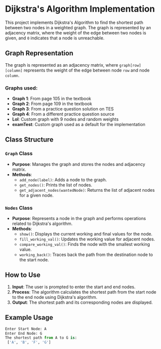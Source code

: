 # Dijkstra's Algorithm Implementation

This project implements Dijkstra's Algorithm to find the shortest path between two nodes in a weighted graph. The graph is represented by an adjacency matrix, where the weight of the edge between two nodes is given, and `0` indicates that a node is unreachable.

## Graph Representation
The graph is represented as an adjacency matrix, where `graph[row][column]` represents the weight of the edge between node `row` and node `column`.

### Graphs used:
- **Graph 1**: From page 105 in the textbook
- **Graph 2**: From page 109 in the textbook
- **Graph 3**: From a practice question solution on TES
- **Graph 4**: From a different practice question source
- **Lol**: Custom graph with 9 nodes and random weights
- **examTest**: Custom graph used as a default for the implementation

## Class Structure

### `Graph` Class
- **Purpose**: Manages the graph and stores the nodes and adjacency matrix.
- **Methods**:
  - `add_node(label)`: Adds a node to the graph.
  - `get_nodes()`: Prints the list of nodes.
  - `get_adjacent_nodes(wantedNode)`: Returns the list of adjacent nodes for a given node.

### `Nodes` Class
- **Purpose**: Represents a node in the graph and performs operations related to Dijkstra's algorithm.
- **Methods**:
  - `show()`: Displays the current working and final values for the node.
  - `fill_working_val()`: Updates the working value for adjacent nodes.
  - `compare_working_val()`: Finds the node with the smallest working value.
  - `working_back()`: Traces back the path from the destination node to the start node.

## How to Use
1. **Input**: The user is prompted to enter the start and end nodes.
2. **Process**: The algorithm calculates the shortest path from the start node to the end node using Dijkstra's algorithm.
3. **Output**: The shortest path and its corresponding nodes are displayed.

## Example Usage
```python
Enter Start Node: A
Enter End Node: G
The shortest path from A to G is:
 ['A', 'B', 'F', 'G']
